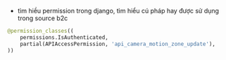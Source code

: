 
- tìm hiều permission trong django, tìm hiểu cú pháp hay được sử dụng trong source b2c
```python
@permission_classes((
	permissions.IsAuthenticated, 
	partial(APIAccessPermission, 'api_camera_motion_zone_update'),
))
```